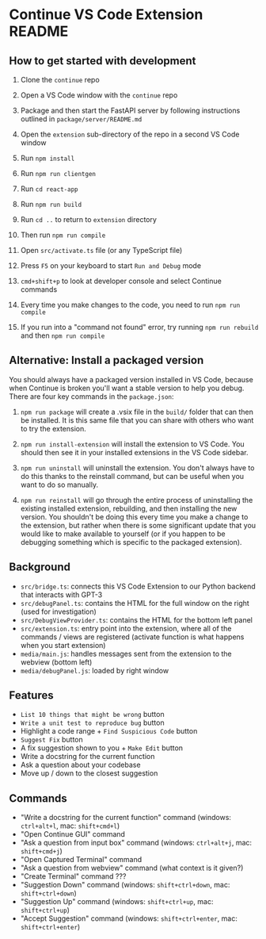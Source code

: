 # Continue VS Code Extension README

## How to get started with development

1. Clone the `continue` repo

2. Open a VS Code window with the `continue` repo

3. Package and then start the FastAPI server by following instructions outlined in `package/server/README.md`

4. Open the `extension` sub-directory of the repo in a second VS Code window

5. Run `npm install`

6. Run `npm run clientgen`

7. Run `cd react-app`

8. Run `npm run build`

9. Run `cd ..` to return to `extension` directory

10. Then run `npm run compile`

11. Open `src/activate.ts` file (or any TypeScript file)

12. Press `F5` on your keyboard to start `Run and Debug` mode

13. `cmd+shift+p` to look at developer console and select Continue commands

14. Every time you make changes to the code, you need to run `npm run compile`

15. If you run into a "command not found" error, try running `npm run rebuild` and then `npm run compile`

## Alternative: Install a packaged version

You should always have a packaged version installed in VS Code, because when Continue is broken you'll want a stable version to help you debug. There are four key commands in the `package.json`:

1. `npm run package` will create a .vsix file in the `build/` folder that can then be installed. It is this same file that you can share with others who want to try the extension.

2. `npm run install-extension` will install the extension to VS Code. You should then see it in your installed extensions in the VS Code sidebar.

3. `npm run uninstall` will uninstall the extension. You don't always have to do this thanks to the reinstall command, but can be useful when you want to do so manually.

4. `npm run reinstall` will go through the entire process of uninstalling the existing installed extension, rebuilding, and then installing the new version. You shouldn't be doing this every time you make a change to the extension, but rather when there is some significant update that you would like to make available to yourself (or if you happen to be debugging something which is specific to the packaged extension).

## Background

- `src/bridge.ts`: connects this VS Code Extension to our Python backend that interacts with GPT-3
- `src/debugPanel.ts`: contains the HTML for the full window on the right (used for investigation)
- `src/DebugViewProvider.ts`: contains the HTML for the bottom left panel
- `src/extension.ts`: entry point into the extension, where all of the commands / views are registered (activate function is what happens when you start extension)
- `media/main.js`: handles messages sent from the extension to the webview (bottom left)
- `media/debugPanel.js`: loaded by right window

## Features

- `List 10 things that might be wrong` button
- `Write a unit test to reproduce bug` button
- Highlight a code range + `Find Suspicious Code` button
- `Suggest Fix` button
- A fix suggestion shown to you + `Make Edit` button
- Write a docstring for the current function
- Ask a question about your codebase
- Move up / down to the closest suggestion

## Commands

- "Write a docstring for the current function" command (windows: `ctrl+alt+l`, mac: `shift+cmd+l`)
- "Open Continue GUI" command
- "Ask a question from input box" command (windows: `ctrl+alt+j`, mac: `shift+cmd+j`)
- "Open Captured Terminal" command
- "Ask a question from webview" command (what context is it given?)
- "Create Terminal" command ???
- "Suggestion Down" command (windows: `shift+ctrl+down`, mac: `shift+ctrl+down`)
- "Suggestion Up" command (windows: `shift+ctrl+up`, mac: `shift+ctrl+up`)
- "Accept Suggestion" command (windows: `shift+ctrl+enter`, mac: `shift+ctrl+enter`)
